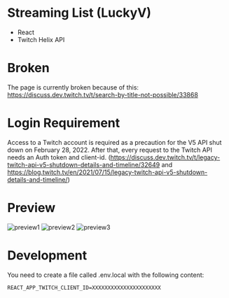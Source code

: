 # Streaming List (LuckyV)

- React
- Twitch Helix API

# Broken
The page is currently broken because of this: https://discuss.dev.twitch.tv/t/search-by-title-not-possible/33868

# Login Requirement
Access to a Twitch account is required as a precaution for the V5 API shut down on February 28, 2022.
After that, every request to the Twitch API needs an Auth token and client-id. (https://discuss.dev.twitch.tv/t/legacy-twitch-api-v5-shutdown-details-and-timeline/32649 and https://blog.twitch.tv/en/2021/07/15/legacy-twitch-api-v5-shutdown-details-and-timeline/)

# Preview
![preview1](https://user-images.githubusercontent.com/34883496/132042537-7a4a0eb1-2be8-4025-8dd1-921f54041c01.png)
![preview2](https://user-images.githubusercontent.com/34883496/132042543-f542743c-e43f-40c0-9e2c-62d7fdc37f68.png)
![preview3](https://user-images.githubusercontent.com/34883496/132042552-e92cd0d7-f7fa-49b9-8aff-2a1b736b0270.png)


# Development

You need to create a file called .env.local with the following content:

```
REACT_APP_TWITCH_CLIENT_ID=XXXXXXXXXXXXXXXXXXXXXX
```
